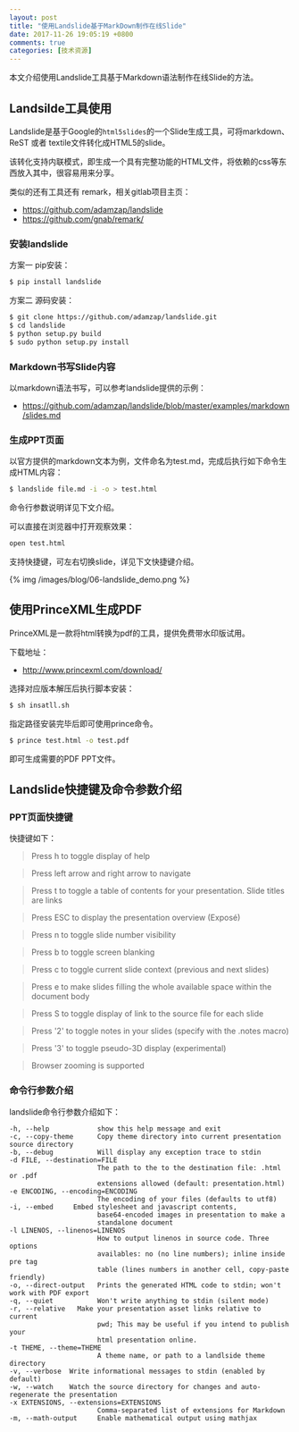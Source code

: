 ```yaml
---
layout: post
title: "使用Landslide基于MarkDown制作在线Slide"
date: 2017-11-26 19:05:19 +0800
comments: true
categories: [技术资源]
---
```


本文介绍使用Landslide工具基于Markdown语法制作在线Slide的方法。
<!-- More -->

## Landsilde工具使用

Landslide是基于Google的``html5slides``的一个Slide生成工具，可将markdown、ReST 或者 textile文件转化成HTML5的slide。

该转化支持内联模式，即生成一个具有完整功能的HTML文件，将依赖的css等东西放入其中，很容易用来分享。

类似的还有工具还有 remark，相关gitlab项目主页：

- https://github.com/adamzap/landslide
- https://github.com/gnab/remark/

### 安装landslide
 
  方案一 pip安装：
  
  ```bash
 $ pip install landslide
 ```
 方案二 源码安装：
 
 ```bash
$ git clone https://github.com/adamzap/landslide.git
$ cd landslide
$ python setup.py build
$ sudo python setup.py install
 ```
 
### Markdown书写Slide内容
 
以markdown语法书写，可以参考landslide提供的示例：

- https://github.com/adamzap/landslide/blob/master/examples/markdown/slides.md

### 生成PPT页面

以官方提供的markdown文本为例，文件命名为test.md，完成后执行如下命令生成HTML内容：

```bash
$ landslide file.md -i -o > test.html
```

命令行参数说明详见下文介绍。

可以直接在浏览器中打开观察效果：

```bash
open test.html
```

支持快捷键，可左右切换slide，详见下文快捷键介绍。

{% img /images/blog/06-landslide_demo.png %}

## 使用PrinceXML生成PDF

PrinceXML是一款将html转换为pdf的工具，提供免费带水印版试用。

下载地址：

- http://www.princexml.com/download/

选择对应版本解压后执行脚本安装：

```bash
$ sh insatll.sh
```

指定路径安装完毕后即可使用prince命令。

```bash
$ prince test.html -o test.pdf
```

即可生成需要的PDF PPT文件。

## Landslide快捷键及命令参数介绍

### PPT页面快捷键

快捷键如下：

> Press h to toggle display of help

> Press left arrow and right arrow to navigate

> Press t to toggle a table of contents for your presentation. Slide titles are links

> Press ESC to display the presentation overview (Exposé)

> Press n to toggle slide number visibility

> Press b to toggle screen blanking

> Press c to toggle current slide context (previous and next slides)

> Press e to make slides filling the whole available space within the document body

> Press S to toggle display of link to the source file for each slide

> Press '2' to toggle notes in your slides (specify with the .notes macro)

> Press '3' to toggle pseudo-3D display (experimental)

> Browser zooming is supported

### 命令行参数介绍

landslide命令行参数介绍如下：

```
-h, --help            show this help message and exit
-c, --copy-theme      Copy theme directory into current presentation source directory
-b, --debug           Will display any exception trace to stdin
-d FILE, --destination=FILE
                      The path to the to the destination file: .html or .pdf
                      extensions allowed (default: presentation.html)
-e ENCODING, --encoding=ENCODING
                      The encoding of your files (defaults to utf8)
-i, --embed     Embed stylesheet and javascript contents,
                      base64-encoded images in presentation to make a
                      standalone document
-l LINENOS, --linenos=LINENOS
                      How to output linenos in source code. Three options
                      availables: no (no line numbers); inline inside pre tag
                      table (lines numbers in another cell, copy-paste friendly)
-o, --direct-output   Prints the generated HTML code to stdin; won't work with PDF export
-q, --quiet           Won't write anything to stdin (silent mode)
-r, --relative   Make your presentation asset links relative to current
                      pwd; This may be useful if you intend to publish your
                      html presentation online.
-t THEME, --theme=THEME
                      A theme name, or path to a landlside theme directory
-v, --verbose  Write informational messages to stdin (enabled by default)
-w, --watch    Watch the source directory for changes and auto-regenerate the presentation
-x EXTENSIONS, --extensions=EXTENSIONS
                      Comma-separated list of extensions for Markdown
-m, --math-output     Enable mathematical output using mathjax
```


